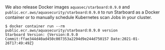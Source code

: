 We also release Docker images `aquasec/starboard:0.9.0` and `public.ecr.aws/aquasecurity/starboard:0.9.0` to run
Starboard as a Docker container or to manually schedule Kubernetes scan Jobs in your cluster.

```console
$ docker container run --rm public.ecr.aws/aquasecurity/starboard:0.9.0 version
Starboard Version: {Version:0.9.0 Commit:ffae344d40ad450c007353a2294d9e244d750157 Date:2021-01-26T17:49:49Z}
```
